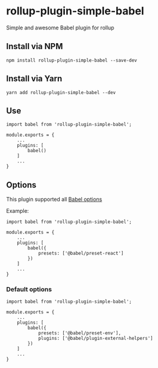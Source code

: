 # rollup-plugin-simple-babel
Simple and awesome Babel plugin for rollup 

## Install via NPM 
    npm install rollup-plugin-simple-babel --save-dev
    
## Install via Yarn 
    yarn add rollup-plugin-simple-babel --dev
    
## Use
    import babel from 'rollup-plugin-simple-babel';
    
    module.exports = {
        ...
        plugins: [
            babel()
        ]
        ...
    }
    
## Options
This plugin supported all [Babel options](https://babeljs.io/docs/en/options)

Example: 

    import babel from 'rollup-plugin-simple-babel';
        
    module.exports = {
        ...
        plugins: [
            babel({
                presets: ['@babel/preset-react']
            })
        ]
        ...
    }

### Default options 
    import babel from 'rollup-plugin-simple-babel';
            
    module.exports = {
        ...
        plugins: [
            babel({
                presets: ['@babel/preset-env'],
                plugins: ['@babel/plugin-external-helpers']
            })
        ]
        ...
    }
